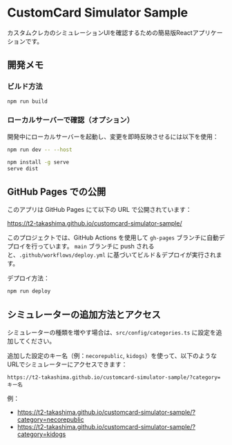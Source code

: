 # CustomCard Simulator Sample

カスタムクレカのシミュレーションUIを確認するための簡易版Reactアプリケーションです。

## 開発メモ

### ビルド方法

```bash
npm run build
```

### ローカルサーバーで確認（オプション）

開発中にローカルサーバーを起動し、変更を即時反映させるには以下を使用：

```bash
npm run dev -- --host
```

```bash
npm install -g serve
serve dist
```

## GitHub Pages での公開

このアプリは GitHub Pages にて以下の URL で公開されています：

https://t2-takashima.github.io/customcard-simulator-sample/

このプロジェクトでは、GitHub Actions を使用して `gh-pages` ブランチに自動デプロイを行っています。
`main` ブランチに push されると、`.github/workflows/deploy.yml` に基づいてビルド＆デプロイが実行されます。

デプロイ方法：

```bash
npm run deploy
```

## シミュレーターの追加方法とアクセス

シミュレーターの種類を増やす場合は、`src/config/categories.ts` に設定を追加してください。

追加した設定のキー名（例：`necorepublic`, `kidogs`）を使って、以下のようなURLでシミュレーターにアクセスできます：

```
https://t2-takashima.github.io/customcard-simulator-sample/?category=キー名
```

例：
- https://t2-takashima.github.io/customcard-simulator-sample/?category=necorepublic
- https://t2-takashima.github.io/customcard-simulator-sample/?category=kidogs
